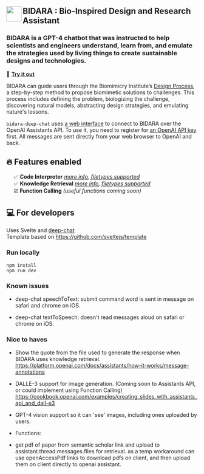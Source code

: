 ## <img src="https://github.com/nasa-petal/discord_bot/assets/1322063/c34b5526-7186-43fc-b00a-597ee773ca7b" width="40" align="left"/> BIDARA : Bio-Inspired Design and Research Assistant

### BIDARA is a GPT-4 chatbot that was instructed to help scientists and engineers understand, learn from, and emulate the strategies used by living things to create sustainable designs and technologies.

:rocket: **[Try it out](https://nasa-petal.github.io/bidara-deep-chat/)**

BIDARA can guide users through the Biomimicry Institute’s [Design Process](https://toolbox.biomimicry.org/methods/process/), a step-by-step method to propose biomimetic solutions to challenges. This process includes defining the problem, biologizing the challenge, discovering natural models, abstracting design strategies, and emulating nature's lessons.

`bidara-deep-chat` uses [a web interface](https://github.com/OvidijusParsiunas/deep-chat) to connect to BIDARA over the OpenAI Assistants API. To use it, you need to register for [an OpenAI API key](https://platform.openai.com/account/api-keys) first. All messages are sent directly from your web browser to OpenAI and back.

## :fire: Features enabled

&nbsp;&nbsp;&nbsp;&nbsp; :white_check_mark: **Code Interpreter** *[more info](https://platform.openai.com/docs/assistants/tools/code-interpreter), [filetypes supported](https://platform.openai.com/docs/assistants/tools/supported-files)*    
&nbsp;&nbsp;&nbsp;&nbsp; :white_check_mark: **Knowledge Retrieval** *[more info](https://platform.openai.com/docs/assistants/tools/knowledge-retrieval), [filetypes supported](https://platform.openai.com/docs/assistants/tools/supported-files)*    
&nbsp;&nbsp;&nbsp;&nbsp; :ballot_box_with_check: **Function Calling** *(useful functions coming soon)*

## :computer: For developers

Uses Svelte and [deep-chat](https://github.com/OvidijusParsiunas/deep-chat)    
Template based on https://github.com/sveltejs/template

### Run locally
```
npm install
npm run dev
```

### Known issues

- deep-chat speechToText: submit command word is sent in message on safari and chrome on iOS.

- deep-chat textToSpeech: doesn't read messages aloud on safari or chrome on iOS.

### Nice to haves

- Show the quote from the file used to generate the response when BIDARA uses knowledge retrieval. https://platform.openai.com/docs/assistants/how-it-works/message-annotations 

- DALLE-3 support for image generation. (Coming soon to Assistants API, or could implement using Function Calling) https://cookbook.openai.com/examples/creating_slides_with_assistants_api_and_dall-e3

- GPT-4 vision support so it can 'see' images, including ones uploaded by users.

- Functions:

- get pdf of paper from semantic scholar link and upload to assistant.thread.messages.files for retrieval. as a temp workaround can use openAccessPdf links to download pdfs on client, and then upload them on client directly to openai assistant.